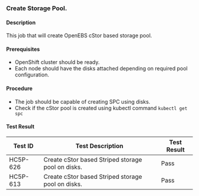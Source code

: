 ### Create Storage Pool.

#### Description

This job that will create OpenEBS cStor based storage pool.

#### Prerequisites

- OpenShift cluster should be ready.
- Each node should have the disks attached depending on required pool configuration.

#### Procedure

- The job should be capable of creating SPC using disks.
- Check if the cStor pool is created using kubectl command `kubectl get spc`

#### Test Result
 | Test ID |   Test Description               | Test Result   |
 |---------|---------------------------| --------------|
|     HC5P-626                    |  Create cStor based Striped storage pool on disks.           | Pass  |
 |    HC5P-613   |  Create cStor based Striped storage pool on disks.           |  Pass     |

